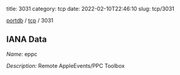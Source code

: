 title: 3031
category: tcp
date: 2022-02-10T22:46:10
slug: tcp/3031

[portdb](/) / [tcp](/category/tcp.html) / 3031


## IANA Data

_Name:_ eppc

_Description:_ Remote AppleEvents/PPC Toolbox

